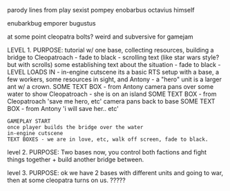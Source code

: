 parody lines from play
sexist pompey
enobarbus
octavius himself

enubarkbug
emporer bugustus

at some point cleopatra bolts?
weird and subversive for gamejam

LEVEL 1.
PURPOSE: tutorial w/ one base, collecting resources, building a bridge to Cleopatroach - fade to black -
scrolling text (like star wars style? but with scrolls)
some establishing text about the situation - fade to black -
LEVEL LOADS IN - in-engine cutscene
its a basic RTS setup with a base, a few workers, some resources in sight, and Antony - a "hero" unit is a larger ant w/ a crown.
SOME TEXT BOX - from Antony
camera pans over some water to show Cleopatroach - she is on an island
SOME TEXT BOX - from Cleopatroach 'save me hero, etc'
camera pans back to base
SOME TEXT BOX - from Antony 'i will save her.. etc'

    GAMEPLAY START
    once player builds the bridge over the water
    in-engine cutscene
    TEXT BOXES - we are in love, etc, walk off screen, fade to black.

level 2.
PURPOSE: Two bases now, you control both factions and fight things together + build another bridge between.

level 3.
PURPOSE: ok we have 2 bases with different units and going to war, then at some cleopatra turns on us. ?????
